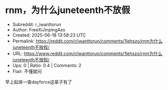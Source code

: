 # rnm，为什么juneteenth不放假

- Subreddit: r_iwanttorun
- Author: FreeXiJinpingAss
- Created: 2025-06-18 13:58:23 UTC
- Permalink: https://reddit.com/r/iwanttorun/comments/1lehszo/rnm为什么juneteenth不放假/
- URL: https://www.reddit.com/r/iwanttorun/comments/1lehszo/rnm为什么juneteenth不放假/
- Ups: 0 | Ratio: 0.4 | Comments: 2
- Flair: 不懂就问


早上起床一查dayforce这辈子有了

